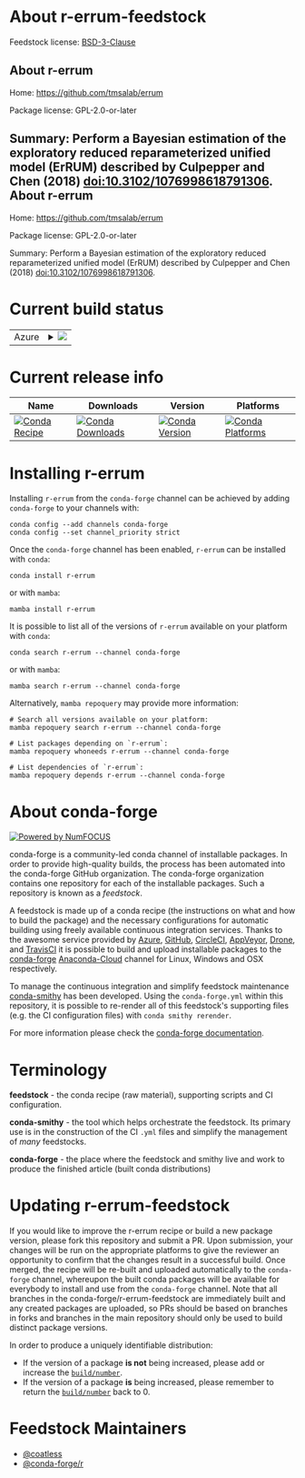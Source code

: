 About r-errum-feedstock
=======================

Feedstock license: [BSD-3-Clause](https://github.com/conda-forge/r-errum-feedstock/blob/main/LICENSE.txt)

About r-errum
-------------

Home: https://github.com/tmsalab/errum

Package license: GPL-2.0-or-later

Summary: Perform a Bayesian estimation of the exploratory reduced reparameterized unified model (ErRUM) described by Culpepper and Chen (2018) <doi:10.3102/1076998618791306>.
About r-errum
-------------

Home: https://github.com/tmsalab/errum

Package license: GPL-2.0-or-later

Summary: Perform a Bayesian estimation of the exploratory reduced reparameterized unified model (ErRUM) described by Culpepper and Chen (2018) <doi:10.3102/1076998618791306>.

Current build status
====================


<table>
    
  <tr>
    <td>Azure</td>
    <td>
      <details>
        <summary>
          <a href="https://dev.azure.com/conda-forge/feedstock-builds/_build/latest?definitionId=11598&branchName=main">
            <img src="https://dev.azure.com/conda-forge/feedstock-builds/_apis/build/status/r-errum-feedstock?branchName=main">
          </a>
        </summary>
        <table>
          <thead><tr><th>Variant</th><th>Status</th></tr></thead>
          <tbody><tr>
              <td>linux_64_r_base4.2</td>
              <td>
                <a href="https://dev.azure.com/conda-forge/feedstock-builds/_build/latest?definitionId=11598&branchName=main">
                  <img src="https://dev.azure.com/conda-forge/feedstock-builds/_apis/build/status/r-errum-feedstock?branchName=main&jobName=linux&configuration=linux%20linux_64_r_base4.2" alt="variant">
                </a>
              </td>
            </tr><tr>
              <td>linux_64_r_base4.3</td>
              <td>
                <a href="https://dev.azure.com/conda-forge/feedstock-builds/_build/latest?definitionId=11598&branchName=main">
                  <img src="https://dev.azure.com/conda-forge/feedstock-builds/_apis/build/status/r-errum-feedstock?branchName=main&jobName=linux&configuration=linux%20linux_64_r_base4.3" alt="variant">
                </a>
              </td>
            </tr><tr>
              <td>osx_64_r_base4.2</td>
              <td>
                <a href="https://dev.azure.com/conda-forge/feedstock-builds/_build/latest?definitionId=11598&branchName=main">
                  <img src="https://dev.azure.com/conda-forge/feedstock-builds/_apis/build/status/r-errum-feedstock?branchName=main&jobName=osx&configuration=osx%20osx_64_r_base4.2" alt="variant">
                </a>
              </td>
            </tr><tr>
              <td>osx_64_r_base4.3</td>
              <td>
                <a href="https://dev.azure.com/conda-forge/feedstock-builds/_build/latest?definitionId=11598&branchName=main">
                  <img src="https://dev.azure.com/conda-forge/feedstock-builds/_apis/build/status/r-errum-feedstock?branchName=main&jobName=osx&configuration=osx%20osx_64_r_base4.3" alt="variant">
                </a>
              </td>
            </tr><tr>
              <td>win_64</td>
              <td>
                <a href="https://dev.azure.com/conda-forge/feedstock-builds/_build/latest?definitionId=11598&branchName=main">
                  <img src="https://dev.azure.com/conda-forge/feedstock-builds/_apis/build/status/r-errum-feedstock?branchName=main&jobName=win&configuration=win%20win_64_" alt="variant">
                </a>
              </td>
            </tr>
          </tbody>
        </table>
      </details>
    </td>
  </tr>
</table>

Current release info
====================

| Name | Downloads | Version | Platforms |
| --- | --- | --- | --- |
| [![Conda Recipe](https://img.shields.io/badge/recipe-r--errum-green.svg)](https://anaconda.org/conda-forge/r-errum) | [![Conda Downloads](https://img.shields.io/conda/dn/conda-forge/r-errum.svg)](https://anaconda.org/conda-forge/r-errum) | [![Conda Version](https://img.shields.io/conda/vn/conda-forge/r-errum.svg)](https://anaconda.org/conda-forge/r-errum) | [![Conda Platforms](https://img.shields.io/conda/pn/conda-forge/r-errum.svg)](https://anaconda.org/conda-forge/r-errum) |

Installing r-errum
==================

Installing `r-errum` from the `conda-forge` channel can be achieved by adding `conda-forge` to your channels with:

```
conda config --add channels conda-forge
conda config --set channel_priority strict
```

Once the `conda-forge` channel has been enabled, `r-errum` can be installed with `conda`:

```
conda install r-errum
```

or with `mamba`:

```
mamba install r-errum
```

It is possible to list all of the versions of `r-errum` available on your platform with `conda`:

```
conda search r-errum --channel conda-forge
```

or with `mamba`:

```
mamba search r-errum --channel conda-forge
```

Alternatively, `mamba repoquery` may provide more information:

```
# Search all versions available on your platform:
mamba repoquery search r-errum --channel conda-forge

# List packages depending on `r-errum`:
mamba repoquery whoneeds r-errum --channel conda-forge

# List dependencies of `r-errum`:
mamba repoquery depends r-errum --channel conda-forge
```


About conda-forge
=================

[![Powered by
NumFOCUS](https://img.shields.io/badge/powered%20by-NumFOCUS-orange.svg?style=flat&colorA=E1523D&colorB=007D8A)](https://numfocus.org)

conda-forge is a community-led conda channel of installable packages.
In order to provide high-quality builds, the process has been automated into the
conda-forge GitHub organization. The conda-forge organization contains one repository
for each of the installable packages. Such a repository is known as a *feedstock*.

A feedstock is made up of a conda recipe (the instructions on what and how to build
the package) and the necessary configurations for automatic building using freely
available continuous integration services. Thanks to the awesome service provided by
[Azure](https://azure.microsoft.com/en-us/services/devops/), [GitHub](https://github.com/),
[CircleCI](https://circleci.com/), [AppVeyor](https://www.appveyor.com/),
[Drone](https://cloud.drone.io/welcome), and [TravisCI](https://travis-ci.com/)
it is possible to build and upload installable packages to the
[conda-forge](https://anaconda.org/conda-forge) [Anaconda-Cloud](https://anaconda.org/)
channel for Linux, Windows and OSX respectively.

To manage the continuous integration and simplify feedstock maintenance
[conda-smithy](https://github.com/conda-forge/conda-smithy) has been developed.
Using the ``conda-forge.yml`` within this repository, it is possible to re-render all of
this feedstock's supporting files (e.g. the CI configuration files) with ``conda smithy rerender``.

For more information please check the [conda-forge documentation](https://conda-forge.org/docs/).

Terminology
===========

**feedstock** - the conda recipe (raw material), supporting scripts and CI configuration.

**conda-smithy** - the tool which helps orchestrate the feedstock.
                   Its primary use is in the construction of the CI ``.yml`` files
                   and simplify the management of *many* feedstocks.

**conda-forge** - the place where the feedstock and smithy live and work to
                  produce the finished article (built conda distributions)


Updating r-errum-feedstock
==========================

If you would like to improve the r-errum recipe or build a new
package version, please fork this repository and submit a PR. Upon submission,
your changes will be run on the appropriate platforms to give the reviewer an
opportunity to confirm that the changes result in a successful build. Once
merged, the recipe will be re-built and uploaded automatically to the
`conda-forge` channel, whereupon the built conda packages will be available for
everybody to install and use from the `conda-forge` channel.
Note that all branches in the conda-forge/r-errum-feedstock are
immediately built and any created packages are uploaded, so PRs should be based
on branches in forks and branches in the main repository should only be used to
build distinct package versions.

In order to produce a uniquely identifiable distribution:
 * If the version of a package **is not** being increased, please add or increase
   the [``build/number``](https://docs.conda.io/projects/conda-build/en/latest/resources/define-metadata.html#build-number-and-string).
 * If the version of a package **is** being increased, please remember to return
   the [``build/number``](https://docs.conda.io/projects/conda-build/en/latest/resources/define-metadata.html#build-number-and-string)
   back to 0.

Feedstock Maintainers
=====================

* [@coatless](https://github.com/coatless/)
* [@conda-forge/r](https://github.com/conda-forge/r/)

